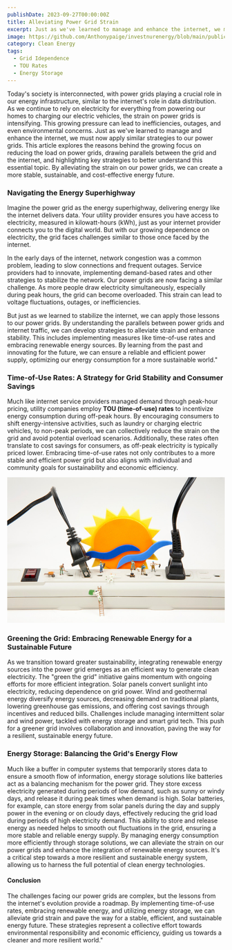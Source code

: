 ```yaml
---
publishDate: 2023-09-27T00:00:00Z
title: Alleviating Power Grid Strain
excerpt: Just as we've learned to manage and enhance the internet, we must now apply similar strategies to our power grids. This article explores the reasons behind the growing focus on reducing the load on power grids
image: https://github.com/Anthonypaige/investnurenergy/blob/main/public/images/cover-art/HCE-2-cover-art.jpg?raw=true
category: Clean Energy
tags:
  - Grid Idependence
  - TOU Rates
  - Energy Storage
---
```


Today's society is interconnected, with power grids playing a crucial role in our energy infrastructure, similar to the internet's role in data distribution. As we continue to rely on electricity for everything from powering our homes to charging our electric vehicles, the strain on power grids is intensifying. This growing pressure can lead to inefficiencies, outages, and even environmental concerns. Just as we've learned to manage and enhance the internet, we must now apply similar strategies to our power grids. This article explores the reasons behind the growing focus on reducing the load on power grids, drawing parallels between the grid and the internet, and highlighting key strategies to better understand this essential topic. By alleviating the strain on our power grids, we can create a more stable, sustainable, and cost-effective energy future.

### **Navigating the Energy Superhighway**

Imagine the power grid as the energy superhighway, delivering energy like the internet delivers data. Your utility provider ensures you have access to electricity, measured in kilowatt-hours (kWh), just as your internet provider connects you to the digital world. But with our growing dependence on electricity, the grid faces challenges similar to those once faced by the internet.

In the early days of the internet, network congestion was a common problem, leading to slow connections and frequent outages. Service providers had to innovate, implementing demand-based rates and other strategies to stabilize the network. Our power grids are now facing a similar challenge. As more people draw electricity simultaneously, especially during peak hours, the grid can become overloaded. This strain can lead to voltage fluctuations, outages, or inefficiencies.

But just as we learned to stabilize the internet, we can apply those lessons to our power grids. By understanding the parallels between power grids and internet traffic, we can develop strategies to alleviate strain and enhance stability. This includes implementing measures like time-of-use rates and embracing renewable energy sources. By learning from the past and innovating for the future, we can ensure a reliable and efficient power supply, optimizing our energy consumption for a more sustainable world."

### **Time-of-Use Rates: A Strategy for Grid Stability and Consumer Savings**

Much like internet service providers managed demand through peak-hour pricing, utility companies employ **TOU (time-of-use) rates** to incentivize energy consumption during off-peak hours. By encouraging consumers to shift energy-intensive activities, such as laundry or charging electric vehicles, to non-peak periods, we can collectively reduce the strain on the grid and avoid potential overload scenarios. Additionally, these rates often translate to cost savings for consumers, as off-peak electricity is typically priced lower. Embracing time-of-use rates not only contributes to a more stable and efficient power grid but also aligns with individual and community goals for sustainability and economic efficiency.

![Super wide](https://github.com/Anthonypaige/investnurenergy/blob/main/public/images/In-article-images/HCE-2%20in%20article.jpg?raw=true)

### **Greening the Grid: Embracing Renewable Energy for a Sustainable Future**

As we transition toward greater sustainability, integrating renewable energy sources into the power grid emerges as an efficient way to generate clean electricity. The "green the grid" initiative gains momentum with ongoing efforts for more efficient integration. Solar panels convert sunlight into electricity, reducing dependence on grid power. Wind and geothermal energy diversify energy sources, decreasing demand on traditional plants, lowering greenhouse gas emissions, and offering cost savings through incentives and reduced bills. Challenges include managing intermittent solar and wind power, tackled with energy storage and smart grid tech. This push for a greener grid involves collaboration and innovation, paving the way for a resilient, sustainable energy future.

### **Energy Storage: Balancing the Grid's Energy Flow**

Much like a buffer in computer systems that temporarily stores data to ensure a smooth flow of information, energy storage solutions like batteries act as a balancing mechanism for the power grid. They store excess electricity generated during periods of low demand, such as sunny or windy days, and release it during peak times when demand is high. Solar batteries, for example, can store energy from solar panels during the day and supply power in the evening or on cloudy days, effectively reducing the grid load during periods of high electricity demand. This ability to store and release energy as needed helps to smooth out fluctuations in the grid, ensuring a more stable and reliable energy supply. By managing energy consumption more efficiently through storage solutions, we can alleviate the strain on our power grids and enhance the integration of renewable energy sources. It's a critical step towards a more resilient and sustainable energy system, allowing us to harness the full potential of clean energy technologies.

#### **Conclusion**

The challenges facing our power grids are complex, but the lessons from the internet's evolution provide a roadmap. By implementing time-of-use rates, embracing renewable energy, and utilizing energy storage, we can alleviate grid strain and pave the way for a stable, efficient, and sustainable energy future. These strategies represent a collective effort towards environmental responsibility and economic efficiency, guiding us towards a cleaner and more resilient world."

